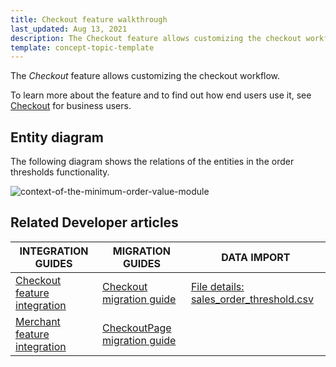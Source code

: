 ```yaml
---
title: Checkout feature walkthrough
last_updated: Aug 13, 2021
description: The Checkout feature allows customizing the checkout workflow.
template: concept-topic-template
---
```


The _Checkout_ feature allows customizing the checkout workflow.


To learn more about the feature and to find out how end users use it, see [Checkout](/docs/scos/user/features/{{page.version}}/checkout-feature-overview/checkout-feature-overview.html) for business users.


## Entity diagram

The following diagram shows the relations of the entities in the order thresholds functionality.  

<div class="width-100">

![context-of-the-minimum-order-value-module](https://spryker.s3.eu-central-1.amazonaws.com/docs/Features/Shopping+Cart/Cart/Minimum+Order+Value/Minimum+Order+Value+Feature+Overview/context-of-the-minimum-order-value-module.png)

</div>


## Related Developer articles

|INTEGRATION GUIDES  | MIGRATION GUIDES | DATA IMPORT |
|---------|---------|---------|
| [Checkout feature integration](/docs/scos/dev/feature-integration-guides/{{page.version}}/checkout-feature-integration.html) | [Checkout migration guide](/docs/scos/dev/module-migration-guides/{{page.version}}/migration-guide-checkout.html)  | [File details: sales_order_threshold.csv](/docs/scos/dev/data-import/{{page.version}}/data-import-categories/commerce-setup/file-details-sales-order-threshold.csv.html)  |
| [Merchant feature integration](/docs/scos/dev/feature-integration-guides/{{page.version}}/merchant-feature-integration.html) | [CheckoutPage migration guide](/docs/scos/dev/module-migration-guides/{{page.version}}/migration-guide-checkoutpage.html) |   |
